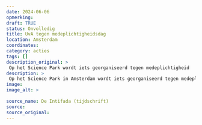 ```yaml
---
date: 2024-06-06
opmerking: 
draft: TRUE
status: Onvolledig
title: UvA tegen medeplichtigheidsdag 
location: Amsterdam
coordinates: 
category: acties
tags: []
description_original: > 
 Op het Science Park wordt iets georganiseerd tegen medeplichtigheid
description: > 
 Op het Science Park in Amsterdam wordt iets georganiseerd tegen medeplichtigheid
image: 
image_alt: > 
 
source_name: De Intifada (tijdschrift)
source: 
source_original: 
---
```

